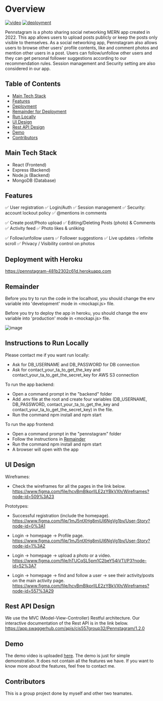 # Overview
[![video](https://img.shields.io/badge/Presentation-Video-F9D371)](https://www.youtube.com/watch?v=3mqu6N4_0pY&t)
[![deployment](https://img.shields.io/badge/Presentation-Heroku-B762C1)](https://drive.google.com/file/d/19wKhnQtr3mcD6IsLj0ZFSwCgIRKUkDQJ/view?usp=sharing)

Pennstagram is a photo sharing social networking MERN app created in 2022. This app allows users to upload posts publicly or keep the posts only visible to themselves. As a social networking app, Pennstagram also allows users to browse other users' profile contents, like and comment photos and mention other users in a post. Users can follow/unfollow other users and they can get personal follower suggestions according to our recommendation rules. Session management and Security setting are also considered in our app.

## Table of Contents
* [Main Tech Stack](#main-tech-stack)
* [Features](#features)
* [Deployment](#deployment-with-heroku)
* [Remainder for Deployment](#remainder)
* [Run Locally](#Instructions-to-run-locally)
* [UI Design](#ui-design)
* [Rest API Design](#rest-api-design)
* [Demo](#demo)
* [Contributors](#contributors)
<!-- * [License](#license) -->

## Main Tech Stack
- React (Frontend)
- Express (Backend)
- Node.js (Backend)
- MongoDB (Database)

## Features
✅ User registration ✅ Login/Auth ✅ Session management ✅ Security: account lockout policy ✅ @mentions in comments

✅ Create post/Photo upload ✅ Editing/Deleting Posts (photo) & Comments ✅ Activity feed ✅ Photo likes & unliking

✅ Follow/unfollow users ✅ Follower suggestions ✅ Live updates ✅infinite scroll ✅ Privacy / Visibility control on photos

## Deployment with Heroku
https://pennstagram-481b2302c61d.herokuapp.com

## Remainder
Before you try to run the code in the localhost, you should change the env variable into 'development' mode in <mockapi.js> file. 

Before you try to deploy the app in heroku, you should change the env variable into 'production' mode in <mockapi.js> file. 

![image](https://user-images.githubusercontent.com/93689757/208328012-05916aaa-5f46-436e-a921-f2401cc5b2a5.png)

## Instructions to Run Locally
Please contact me if you want run locally:
- Ask for DB_USERNAME and DB_PASSWORD for DB connection 
- Ask for contact_your_ta_to_get_the_key and contact_your_ta_to_get_the_secret_key for AWS S3 connection 

To run the app backend:
- Open a command prompt in the "backend" folder
- Add .env file at the root and create four variables (DB_USERNAME, DB_PASSWORD, contact_your_ta_to_get_the_key and contact_your_ta_to_get_the_secret_key) in the file.
- Run the command npm install and npm start

To run the app frontend:
- Open a command prompt in the "pennstagram" folder
- Follow the instructions in [Remainder](#remainder)
- Run the command npm install and npm start
- A browser will open with the app

## UI Design
Wireframes:
- Check the wireframes for all the pages in the link below. https://www.figma.com/file/hcvBmBlkprIlLE2zYBkVXh/Wireframes?node-id=509%3A23

Prototypes:
- Successful registration (include the homepage). https://www.figma.com/file/1mJ5ntXHg8miUl6NgVg1bv/User-Story?node-id=0%3A1

- Login -> homepage -> Profile page. https://www.figma.com/file/1mJ5ntXHg8miUl6NgVg1bv/User-Story?node-id=1%3A2

- Login -> homepage -> upload a photo or a video. https://www.figma.com/file/hTUCqSL5pm1C2beY54iVTI/P3?node-id=52%3A7

- Login -> homepage -> find and follow a user -> see their activity/posts on the main activity page. https://www.figma.com/file/hcvBmBlkprIlLE2zYBkVXh/Wireframes?node-id=557%3A29

## Rest API Design
We use the MVC (Model-View-Controller) Restful architecture. Our interactive documentation of the Rest API is in the link below. https://app.swaggerhub.com/apis/cis557group32/Pennstagram/1.2.0

## Demo
The demo video is uploaded [here](https://www.youtube.com/watch?v=QA22bolC228). The demo is just for simple demonstration. It does not contain all the features we have. If you want to know more about the features, feel free to contact me.

## Contributors 
This is a group project done by myself and other two teamates.
